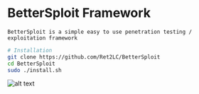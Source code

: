 # BetterSploit Framework

```text
BetterSploit is a simple easy to use penetration testing / exploitation framework
```
```bash
# Installation
git clone https://github.com/Ret2LC/BetterSploit
cd BetterSploit
sudo ./install.sh
```

![alt text](https://i.imgur.com/wYYMoqg.png)
